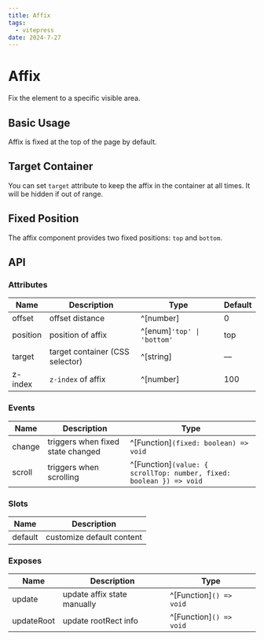 ```yaml
---
title: Affix
tags:
  - vitepress
date: 2024-7-27
---
```


# Affix

Fix the element to a specific visible area.

## Basic Usage

Affix is fixed at the top of the page by default.



## Target Container

You can set `target` attribute to keep the affix in the container at all times. It will be hidden if out of range.



## Fixed Position

The affix component provides two fixed positions: `top` and `bottom`.



## API

### Attributes

| Name     | Description                     | Type                       | Default |
| -------- | ------------------------------- | -------------------------- | ------- |
| offset   | offset distance                 | ^[number]                  | 0       |
| position | position of affix               | ^[enum]`'top' \| 'bottom'` | top     |
| target   | target container (CSS selector) | ^[string]                  | —       |
| z-index  | `z-index` of affix              | ^[number]                  | 100     |

### Events

| Name   | Description                       | Type                                                                |
| ------ | --------------------------------- | ------------------------------------------------------------------- |
| change | triggers when fixed state changed | ^[Function]`(fixed: boolean) => void`                               |
| scroll | triggers when scrolling           | ^[Function]`(value: { scrollTop: number, fixed: boolean }) => void` |

### Slots

| Name    | Description               |
| ------- | ------------------------- |
| default | customize default content |

### Exposes

| Name       | Description                 | Type                    |
| ---------- | --------------------------- | ----------------------- |
| update     | update affix state manually | ^[Function]`() => void` |
| updateRoot | update rootRect info        | ^[Function]`() => void` |
